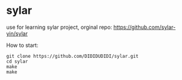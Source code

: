 # sylar

use for learning sylar project, orginal repo: https://github.com/sylar-yin/sylar  

How to start:
```
git clone https://github.com/DIDIDUDIDI/sylar.git
cd sylar
make
make
```

